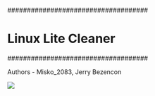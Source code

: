 ####################################
# Linux Lite Cleaner #
####################################

Authors - Misko_2083, Jerry Bezencon

![](https://i.imgur.com/cr2sFbV.png)
